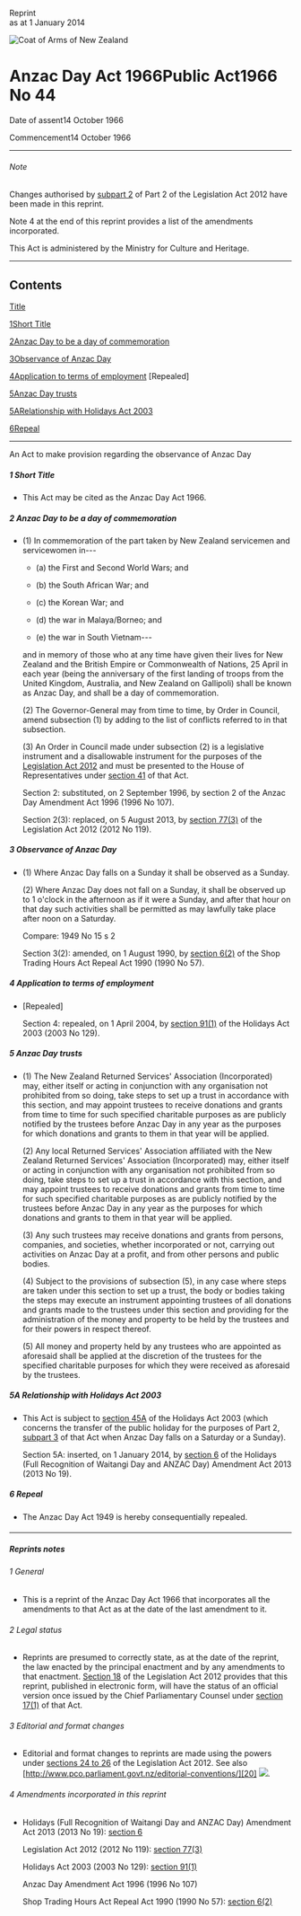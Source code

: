 Reprint  
as at 1 January 2014

![Coat of Arms of New Zealand](/images/leg-crest.jpg)

# Anzac Day Act 1966Public Act1966 No 44

Date of assent14 October 1966

Commencement14 October 1966

---

###### Note

Changes authorised by [subpart 2][0] of Part 2 of the Legislation Act 2012 have been made in this reprint.

Note 4 at the end of this reprint provides a list of the amendments incorporated.

This Act is administered by the Ministry for Culture and Heritage.

---

## Contents

[Title][1]

[1][2][][2][Short Title][2]

[2][3][][3][Anzac Day to be a day of commemoration][3]

[3][4][][4][Observance of Anzac Day][4]

[4][5][][5][Application to terms of employment][5] \[Repealed\]

[5][6][][6][Anzac Day trusts][6]

[5A][7][][7][Relationship with Holidays Act 2003][7]

[6][8][][8][Repeal][8]

---

An Act to make provision regarding the observance of Anzac Day

##### 1 Short Title
    
*   This Act may be cited as the Anzac Day Act 1966\.

##### 2 Anzac Day to be a day of commemoration
    
*   (1) In commemoration of the part taken by New Zealand servicemen and servicewomen in---
        
    *   (a) the First and Second World Wars; and
    
    *   (b) the South African War; and
    
    *   (c) the Korean War; and
    
    *   (d) the war in Malaya/Borneo; and
    
    *   (e) the war in South Vietnam---
    
    and in memory of those who at any time have given their lives for New Zealand and the British Empire or Commonwealth of Nations, 25 April in each year (being the anniversary of the first landing of troops from the United Kingdom, Australia, and New Zealand on Gallipoli) shall be known as Anzac Day, and shall be a day of commemoration.
    
    (2) The Governor-General may from time to time, by Order in Council, amend subsection (1) by adding to the list of conflicts referred to in that subsection.
    
    (3) An Order in Council made under subsection (2) is a legislative instrument and a disallowable instrument for the purposes of the [Legislation Act 2012][9] and must be presented to the House of Representatives under [section 41][10] of that Act.
    
    Section 2: substituted, on 2 September 1996, by section 2 of the Anzac Day Amendment Act 1996 (1996 No 107).
    
    Section 2(3): replaced, on 5 August 2013, by [section 77(3)][11] of the Legislation Act 2012 (2012 No 119).

##### 3 Observance of Anzac Day
    
*   (1) Where Anzac Day falls on a Sunday it shall be observed as a Sunday.
    
    (2) Where Anzac Day does not fall on a Sunday, it shall be observed up to 1 o'clock in the afternoon as if it were a Sunday, and after that hour on that day such activities shall be permitted as may lawfully take place after noon on a Saturday.
    
    Compare: 1949 No 15 s 2
    
    Section 3(2): amended, on 1 August 1990, by [section 6(2)][12] of the Shop Trading Hours Act Repeal Act 1990 (1990 No 57).

##### 4 Application to terms of employment
    
*   \[Repealed\]
    
    Section 4: repealed, on 1 April 2004, by [section 91(1)][13] of the Holidays Act 2003 (2003 No 129).

##### 5 Anzac Day trusts
    
*   (1) The New Zealand Returned Services' Association (Incorporated) may, either itself or acting in conjunction with any organisation not prohibited from so doing, take steps to set up a trust in accordance with this section, and may appoint trustees to receive donations and grants from time to time for such specified charitable purposes as are publicly notified by the trustees before Anzac Day in any year as the purposes for which donations and grants to them in that year will be applied.
    
    (2) Any local Returned Services' Association affiliated with the New Zealand Returned Services' Association (Incorporated) may, either itself or acting in conjunction with any organisation not prohibited from so doing, take steps to set up a trust in accordance with this section, and may appoint trustees to receive donations and grants from time to time for such specified charitable purposes as are publicly notified by the trustees before Anzac Day in any year as the purposes for which donations and grants to them in that year will be applied.
    
    (3) Any such trustees may receive donations and grants from persons, companies, and societies, whether incorporated or not, carrying out activities on Anzac Day at a profit, and from other persons and public bodies.
    
    (4) Subject to the provisions of subsection (5), in any case where steps are taken under this section to set up a trust, the body or bodies taking the steps may execute an instrument appointing trustees of all donations and grants made to the trustees under this section and providing for the administration of the money and property to be held by the trustees and for their powers in respect thereof.
    
    (5) All money and property held by any trustees who are appointed as aforesaid shall be applied at the discretion of the trustees for the specified charitable purposes for which they were received as aforesaid by the trustees.

##### 5A Relationship with Holidays Act 2003
    
*   This Act is subject to [section 45A][14] of the Holidays Act 2003 (which concerns the transfer of the public holiday for the purposes of Part 2, [subpart 3][15] of that Act when Anzac Day falls on a Saturday or a Sunday).
    
    Section 5A: inserted, on 1 January 2014, by [section 6][16] of the Holidays (Full Recognition of Waitangi Day and ANZAC Day) Amendment Act 2013 (2013 No 19).

##### 6 Repeal
    
*   The Anzac Day Act 1949 is hereby consequentially repealed.

#### 

---

##### Reprints notes

###### 1 General
    
*   This is a reprint of the Anzac Day Act 1966 that incorporates all the amendments to that Act as at the date of the last amendment to it.

###### 2 Legal status
    
*   Reprints are presumed to correctly state, as at the date of the reprint, the law enacted by the principal enactment and by any amendments to that enactment. [Section 18][17] of the Legislation Act 2012 provides that this reprint, published in electronic form, will have the status of an official version once issued by the Chief Parliamentary Counsel under [section 17(1)][18] of that Act.

###### 3 Editorial and format changes
    
*   Editorial and format changes to reprints are made using the powers under [sections 24 to 26][19] of the Legislation Act 2012\. See also [http://www.pco.parliament.govt.nz/editorial-conventions/][20] ![](/images/external_link.gif).

###### 4 Amendments incorporated in this reprint
    
*   Holidays (Full Recognition of Waitangi Day and ANZAC Day) Amendment Act 2013 (2013 No 19): [section 6][16]
    
    Legislation Act 2012 (2012 No 119): [section 77(3)][11]
    
    Holidays Act 2003 (2003 No 129): [section 91(1)][13]
    
    Anzac Day Amendment Act 1996 (1996 No 107)
    
    Shop Trading Hours Act Repeal Act 1990 (1990 No 57): [section 6(2)][12]



[0]: http://www.legislation.govt.nz/act/public/1966/0044/latest/link.aspx?id=DLM2998524
[1]: http://www.legislation.govt.nz/act/public/1966/0044/latest/whole.html#DLM379808
[2]: http://www.legislation.govt.nz/act/public/1966/0044/latest/whole.html#DLM379810
[3]: http://www.legislation.govt.nz/act/public/1966/0044/latest/whole.html#DLM379811
[4]: http://www.legislation.govt.nz/act/public/1966/0044/latest/whole.html#DLM379813
[5]: http://www.legislation.govt.nz/act/public/1966/0044/latest/whole.html#DLM379816
[6]: http://www.legislation.govt.nz/act/public/1966/0044/latest/whole.html#DLM379821
[7]: http://www.legislation.govt.nz/act/public/1966/0044/latest/whole.html#DLM5865107
[8]: http://www.legislation.govt.nz/act/public/1966/0044/latest/whole.html#DLM379822
[9]: http://www.legislation.govt.nz/act/public/1966/0044/latest/link.aspx?id=DLM2997643
[10]: http://www.legislation.govt.nz/act/public/1966/0044/latest/link.aspx?id=DLM2998573
[11]: http://www.legislation.govt.nz/act/public/1966/0044/latest/link.aspx?id=DLM2998633
[12]: http://www.legislation.govt.nz/act/public/1966/0044/latest/link.aspx?id=DLM212369
[13]: http://www.legislation.govt.nz/act/public/1966/0044/latest/link.aspx?id=DLM237502
[14]: http://www.legislation.govt.nz/act/public/1966/0044/latest/link.aspx?id=DLM5865000
[15]: http://www.legislation.govt.nz/act/public/1966/0044/latest/link.aspx?id=DLM237118
[16]: http://www.legislation.govt.nz/act/public/1966/0044/latest/link.aspx?id=DLM4929203
[17]: http://www.legislation.govt.nz/act/public/1966/0044/latest/link.aspx?id=DLM2998516
[18]: http://www.legislation.govt.nz/act/public/1966/0044/latest/link.aspx?id=DLM2998515
[19]: http://www.legislation.govt.nz/act/public/1966/0044/latest/link.aspx?id=DLM2998532
[20]: http://www.pco.parliament.govt.nz/editorial-conventions/
